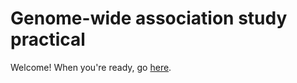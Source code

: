 # Genome-wide association study practical

Welcome!  When you're ready, go [here](GWAS_analysis_practical%20(plink%20version).md).

